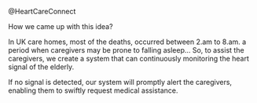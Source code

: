 @HeartCareConnect

How we came up with this idea?

In UK care homes, most of the deaths,
occurred between 2.am to 8.am.
a period when caregivers may be prone to falling asleep…
So, to assist the caregivers, 
we create a system that can continuously monitoring the heart signal of the elderly.

If no signal is detected, 
our system will promptly alert the caregivers, 
enabling them to swiftly request medical assistance. 
